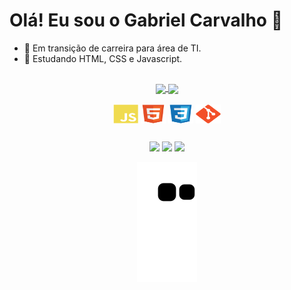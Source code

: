 
# Olá! Eu sou o Gabriel Carvalho 👋

 - 🔭 Em transição de carreira para área de TI.  
 - 🌱 Estudando HTML, CSS e Javascript.
 
##

<div align="center">
 
 <a href="https://github.com/scarvalhogabriel">
  <img height="150em" align="center" src="https://github-readme-stats.vercel.app/api?username=scarvalhogabriel&show_icons=true&include_all_commits=true&theme=dark&hide_border=true" />
 </a> 
 <a href="https://github.com/scarvalhogabriel">
  <img height="150em" align="center" src="https://github-readme-stats.vercel.app/api/top-langs/?username=scarvalhogabriel&layout=compact&theme=dark&hide_border=true" />
 </a> 
 
  <div style="display: inline_block"><br>
  <img align="center" alt="Gabriel-Js" height="30" width="40" src="https://raw.githubusercontent.com/devicons/devicon/master/icons/javascript/javascript-plain.svg">
  <img align="center" alt="Gabriel-HTML" height="30" width="40" src="https://raw.githubusercontent.com/devicons/devicon/master/icons/html5/html5-original.svg">
  <img align="center" alt="Gabriel-CSS" height="30" width="40" src="https://raw.githubusercontent.com/devicons/devicon/master/icons/css3/css3-original.svg">
  <img align="center" alt="Gabriel-GIT" height="30" width="40" src="https://github.com/devicons/devicon/blob/master/icons/git/git-original.svg">
</div>
  
  ##
  
  <div> 
  
<a href = "mailto:scarvalho.gabriel@gmail.com"><img src="https://img.shields.io/badge/-Gmail-%23333?style=for-the-badge&logo=gmail&logoColor=white" target="_blank"></a>
<a href="https://www.linkedin.com/in/gabriel-carvalho-0098b5201/" target="_blank"><img src="https://img.shields.io/badge/-LinkedIn-%230077B5?style=for-the-badge&logo=linkedin&logoColor=white" target="_blank"></a> 
<a href="https://wa.me/5511983008881" target="_blank"><img src="https://img.shields.io/badge/-Whatsapp-4af23?style=for-the-badge&logo=whatsapp&logoColor=white" target="_blank"></a> 
 

   
![Snake animation](https://github.com/scarvalhogabriel/scarvalhogabriel/blob/output/github-contribution-grid-snake.svg)
   
  </div> 
